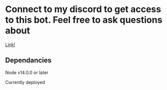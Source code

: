 # Connect to my discord to get access to this bot. Feel free to ask questions about 
[Link!](https://discord.gg/F6jsM5m)


## Dependancies
Node v14.0.0 or later

Currently deployed 